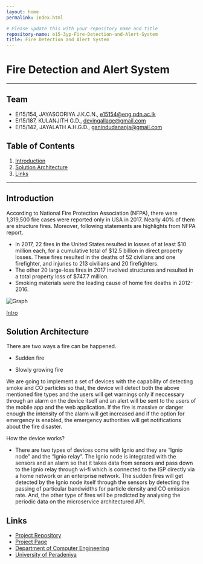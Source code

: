 ```yaml
---
layout: home
permalink: index.html

# Please update this with your repository name and title
repository-name: e15-3yp-Fire-Detection-and-Alert-System
title: Fire Detection and Alert System
---
```


[comment]: # "This is the standard layout for the project, but you can clean this and use your own template"

# Fire Detection and Alert System

---

## Team
-  E/15/154, JAYASOORIYA J.K.C.N., [e15154@eng.pdn.ac.lk](mailto:e15154@eng.pdn.ac.lk)
-  E/15/187, KULANJITH G.D., [devingallage@gmail.com](mailto:devingallage@gmail.com)
-  E/15/142, JAYALATH A.H.G.D., [ganindudananja@gmail.com](mailto:ganindudananja@gmail.com)

## Table of Contents
1. [Introduction](#introduction)
2. [Solution Architecture](#solution-architecture )
3. [Links](#links)

---

## Introduction

According to National Fire Protection Association (NFPA), there were 1,319,500 fire cases were reported only in USA in 2017. Nearly 40% of them are structure fires. Moreover, following statements are highlights from NFPA report.

- In 2017, 22 fires in the United States resulted in losses of at least $10 million each, for a cumulative total of $12.5 billion in direct property losses. These fires resulted in the deaths of 52 civilians and one firefighter, and injuries to 213 civilians and 20 firefighters.
- The other 20 large-loss fires in 2017 involved structures and resulted in a total property loss of $747.7 million.
- Smoking materials were the leading cause of home fire deaths in 2012-2016.  

![Graph](data/images/)  

[Intro](data/videos/)




## Solution Architecture

There are two ways a fire can be happened.

- Sudden fire

- Slowly growing fire

We are going to implement a set of devices with the capability of detecting smoke and CO particles so that, the device will detect both the above mentioned fire types and the users will get warnings only if neccessary through an alarm on the device itself and an alert will be sent to the users of the mobile app and the web application. If the fire is massive or danger enough the intensity of the alarm will get increased and if the option for emergency is enabled, the emergency authorities will get notifications about the fire disaster.

How the device works?

- There are two types of devices come with Ignio and they are “Ignio node” and the “Ignio relay”. The Ignio node is integrated with the sensors and an alarm so that it takes data from sensors and pass down to the Ignio relay through wi-fi which is connected to the ISP directly via a home network or an enterprise network. The sudden fires will get detected by the Ignio node itself through the sensors by detecting the passing of particular bandwidths for particle density and CO emission rate. And, the other type of fires will be predicted by analysing the periodic data on the microservice architectured API.


## Links

- <a href = "https://github.com/cepdnaclk/e15-3yp-Fire-Detection-and-Alert-System" target = "_blank"> Project Repository </a>
- <a href = "https://cepdnaclk.github.io/e15-3yp-Fire-Detection-and-Alert-System/" target = "_blank">Project Page</a>
- <a href = "http://www.ce.pdn.ac.lk/" target = "_blank">Department of Computer Engineering</a>
- <a href = "https://eng.pdn.ac.lk/" target = "_blank">University of Peradeniya</a>


[//]: # (Please refer this to learn more about Markdown syntax)
[//]: # (https://github.com/adam-p/markdown-here/wiki/Markdown-Cheatsheet)
